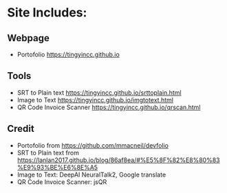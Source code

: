 # Site Includes:
## Webpage
- Portofolio https://tingyincc.github.io
## Tools
- SRT to Plain text https://tingyincc.github.io/srttoplain.html
- Image to Text https://tingyincc.github.io/imgtotext.html
- QR Code Invoice Scanner https://tingyincc.github.io/qrscan.html
## Credit
- Portofolio from https://github.com/mmacneil/devfolio
- SRT to Plain text from https://lanlan2017.github.io/blog/86af8ea/#%E5%8F%82%E8%80%83%E9%93%BE%E6%8E%A5
- Image to Text: DeepAI NeuralTalk2, Google translate
- QR Code Invoice Scanner: jsQR

